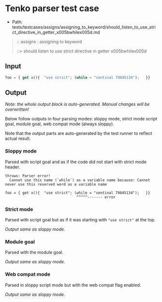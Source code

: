 # Tenko parser test case

- Path: tests/testcases/assigns/assigning_to_keyword/should_listen_to_use_strict_directive_in_getter_x005bwhilex005d.md

> :: assigns : assigning to keyword
>
> ::> should listen to use strict directive in getter x005bwhilex005d

## Input

`````js
foo = { get x(){  "use strict"; (while = "sentinal 79845134");   }}
`````

## Output

_Note: the whole output block is auto-generated. Manual changes will be overwritten!_

Below follow outputs in four parsing modes: sloppy mode, strict mode script goal, module goal, web compat mode (always sloppy).

Note that the output parts are auto-generated by the test runner to reflect actual result.

### Sloppy mode

Parsed with script goal and as if the code did not start with strict mode header.

`````
throws: Parser error!
  Cannot use this name (`while`) as a variable name because: Cannot never use this reserved word as a variable name

foo = { get x(){  "use strict"; (while = "sentinal 79845134");   }}
                                 ^^^^^------- error
`````

### Strict mode

Parsed with script goal but as if it was starting with `"use strict"` at the top.

_Output same as sloppy mode._

### Module goal

Parsed with the module goal.

_Output same as sloppy mode._

### Web compat mode

Parsed in sloppy script mode but with the web compat flag enabled.

_Output same as sloppy mode._
